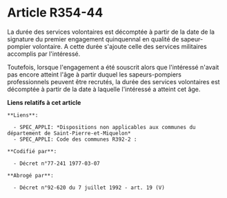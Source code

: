 # Article R354-44

La durée des services volontaires est décomptée à partir de la date de la signature du premier engagement quinquennal en
qualité de sapeur-pompier volontaire. A cette durée s'ajoute celle des services militaires accomplis par l'intéressé.

Toutefois, lorsque l'engagement a été souscrit alors que l'intéressé n'avait pas encore atteint l'âge à partir duquel les
sapeurs-pompiers professionnels peuvent être recrutés, la durée des services volontaires est décomptée à partir de la date à
laquelle l'intéressé a atteint cet âge.

**Liens relatifs à cet article**

	**Liens**:

	  - SPEC_APPLI: *Dispositions non applicables aux communes du département de Saint-Pierre-et-Miquelon*
	  - SPEC_APPLI: Code des communes R392-2 :

	**Codifié par**:

	  - Décret n°77-241 1977-03-07

	**Abrogé par**:

	  - Décret n°92-620 du 7 juillet 1992 - art. 19 (V)
